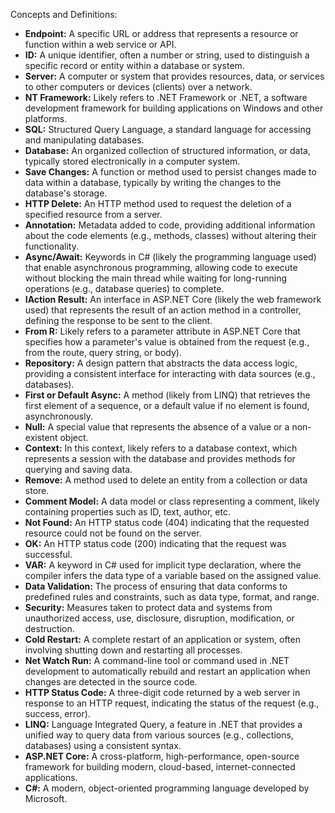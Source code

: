Concepts and Definitions:

*   **Endpoint:** A specific URL or address that represents a resource or function within a web service or API.
*   **ID:** A unique identifier, often a number or string, used to distinguish a specific record or entity within a database or system.
*   **Server:** A computer or system that provides resources, data, or services to other computers or devices (clients) over a network.
*   **NT Framework:** Likely refers to .NET Framework or .NET, a software development framework for building applications on Windows and other platforms.
*   **SQL:** Structured Query Language, a standard language for accessing and manipulating databases.
*   **Database:** An organized collection of structured information, or data, typically stored electronically in a computer system.
*   **Save Changes:** A function or method used to persist changes made to data within a database, typically by writing the changes to the database's storage.
*   **HTTP Delete:** An HTTP method used to request the deletion of a specified resource from a server.
*   **Annotation:** Metadata added to code, providing additional information about the code elements (e.g., methods, classes) without altering their functionality.
*   **Async/Await:** Keywords in C# (likely the programming language used) that enable asynchronous programming, allowing code to execute without blocking the main thread while waiting for long-running operations (e.g., database queries) to complete.
*   **IAction Result:** An interface in ASP.NET Core (likely the web framework used) that represents the result of an action method in a controller, defining the response to be sent to the client.
*   **From R:** Likely refers to a parameter attribute in ASP.NET Core that specifies how a parameter's value is obtained from the request (e.g., from the route, query string, or body).
*   **Repository:** A design pattern that abstracts the data access logic, providing a consistent interface for interacting with data sources (e.g., databases).
*   **First or Default Async:** A method (likely from LINQ) that retrieves the first element of a sequence, or a default value if no element is found, asynchronously.
*   **Null:** A special value that represents the absence of a value or a non-existent object.
*   **Context:** In this context, likely refers to a database context, which represents a session with the database and provides methods for querying and saving data.
*   **Remove:** A method used to delete an entity from a collection or data store.
*   **Comment Model:** A data model or class representing a comment, likely containing properties such as ID, text, author, etc.
*   **Not Found:** An HTTP status code (404) indicating that the requested resource could not be found on the server.
*   **OK:** An HTTP status code (200) indicating that the request was successful.
*   **VAR:** A keyword in C# used for implicit type declaration, where the compiler infers the data type of a variable based on the assigned value.
*   **Data Validation:** The process of ensuring that data conforms to predefined rules and constraints, such as data type, format, and range.
*   **Security:** Measures taken to protect data and systems from unauthorized access, use, disclosure, disruption, modification, or destruction.
*   **Cold Restart:** A complete restart of an application or system, often involving shutting down and restarting all processes.
*   **Net Watch Run:** A command-line tool or command used in .NET development to automatically rebuild and restart an application when changes are detected in the source code.
*   **HTTP Status Code:** A three-digit code returned by a web server in response to an HTTP request, indicating the status of the request (e.g., success, error).
*   **LINQ:** Language Integrated Query, a feature in .NET that provides a unified way to query data from various sources (e.g., collections, databases) using a consistent syntax.
*   **ASP.NET Core:** A cross-platform, high-performance, open-source framework for building modern, cloud-based, internet-connected applications.
*   **C#:** A modern, object-oriented programming language developed by Microsoft.